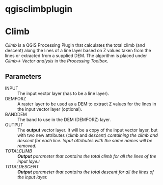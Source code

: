 # qgisclimbplugin
<h1>Climb</h1>

<i>Climb</i> is a QGIS Processing Plugin that calculates the total
climb (and descent) along the lines of a line layer based on Z values
taken from the lines or extracted from a supplied DEM.
The algorithm is placed under <i>Climb-> Vector analysis</i> in the
<i>Processing Toolbox</i>.

<h2>Parameters</h2>
<dl>
    <dt>INPUT</dt>
    <dd>The input vector layer (has to be a line layer).</dd>
    <dt>DEMFORZ</dt>
    <dd>A raster layer to be used as a DEM to extract Z values for
        the lines in the input vector layer (optional).</dd>
    <dt>BANDDEM</dt>
    <dd>The band to use in the DEM (DEMFORZ) layer.</dd>
    <dt>OUTPUT</dt>
    <dd>The <b>output</b> vector layer.
        It will be a copy of the input vector layer, but with two
        new attributes (<i>climb</i> and <i>descent<i>) containing
        the climb and descent for each line.
        Input attributes with the same names will be removed.
        </dd>
    <dt>TOTALCLIMB</dt>
    <dd><b>Output</b> parameter that contains the total climb for all
        the lines of the input laye.r</dd>
    <dt>TOTALDESCENT</dt>
    <dd><b>Output</b> parameter that contains the total descent for
        all the lines of the input layer.</dd>
</dl>
